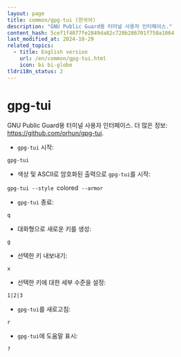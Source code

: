 ```yaml
---
layout: page
title: common/gpg-tui (한국어)
description: "GNU Public Guard용 터미널 사용자 인터페이스."
content_hash: 5cef1f4077fe2849da82c720b286701f750a1064
last_modified_at: 2024-10-29
related_topics:
  - title: English version
    url: /en/common/gpg-tui.html
    icon: bi bi-globe
tldri18n_status: 2
---
```

# gpg-tui

GNU Public Guard용 터미널 사용자 인터페이스.
더 많은 정보: <https://github.com/orhun/gpg-tui>.

- `gpg-tui` 시작:

`gpg-tui`

- 색상 및 ASCII로 암호화된 출력으로 `gpg-tui`를 시작:

`gpg-tui --style `<span class="tldr-var badge badge-pill bg-dark-lm bg-white-dm text-white-lm text-dark-dm font-weight-bold">colored</span>` --armor`

- `gpg-tui` 종료:

`q`

- 대화형으로 새로운 키를 생성:

`g`

- 선택한 키 내보내기:

`x`

- 선택한 키에 대한 세부 수준을 설정:

`1|2|3`

- `gpg-tui`를 새로고침:

`r`

- `gpg-tui`에 도움말 표시:

`?`
